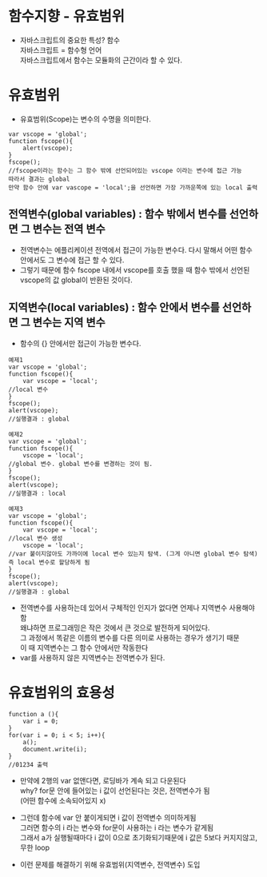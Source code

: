 함수지향 - 유효범위
===================

* 자바스크립트의 중요한 특성? 함수   
자바스크립트 = 함수형 언어      
자바스크립트에서 함수는 모듈화의 근간이라 할 수 있다.

# 유효범위
* 유효범위(Scope)는 변수의 수명을 의미한다.
```
var vscope = 'global';
function fscope(){
    alert(vscope);
}
fscope();
//fscope이라는 함수는 그 함수 밖에 선언되어있는 vscope 이라는 변수에 접근 가능
따라서 결과는 global
만약 함수 안에 var vascope = 'local';을 선언하면 가장 가까운쪽에 있는 local 출력
```

## 전역변수(global variables) : 함수 밖에서 변수를 선언하면 그 변수는 전역 변수
* 전역변수는 에플리케이션 전역에서 접근이 가능한 변수다. 다시 말해서 어떤 함수 안에서도 그 변수에 접근 할 수 있다.
* 그렇기 때문에 함수 fscope 내에서 vscope를 호출 했을 때 함수 밖에서 선언된 vscope의 값 global이 반환된 것이다.

## 지역변수(local variables) : 함수 안에서 변수를 선언하면 그 변수는 지역 변수
* 함수의 {} 안에서만 접근이 가능한 변수다.

```
예제1
var vscope = 'global';
function fscope(){
    var vscope = 'local';
//local 변수 
}
fscope();
alert(vscope);
//실행결과 : global
```
```
예제2
var vscope = 'global';
function fscope(){
    vscope = 'local';
//global 변수. global 변수를 변경하는 것이 됨.
}
fscope();
alert(vscope);
//실행결과 : local
```
```
예제3
var vscope = 'global';
function fscope(){
    var vscope = 'local';
//local 변수 생성
    vscope = 'local';
//var 붙이지않아도 가까이에 local 변수 있는지 탐색. (그게 아니면 global 변수 탐색)
즉 local 변수로 할당하게 됨
}
fscope();
alert(vscope);
//실행결과 : global
```

* 전역변수를 사용하는데 있어서 구체적인 인지가 없다면 언제나 지역변수 사용해야함   
왜냐하면 프로그래밍은 작은 것에서 큰 것으로 발전하게 되어있다.    
그 과정에서 똑같은 이름의 변수를 다른 의미로 사용하는 경우가 생기기 때문   
이 때 지역변수는 그 함수 안에서만 작동한다   
* var를 사용하지 않은 지역변수는 전역변수가 된다.

# 유효범위의 효용성
```
function a (){
    var i = 0; 
}
for(var i = 0; i < 5; i++){
    a();
    document.write(i);
}
//01234 출력
```

* 만약에 2행의 var 없앤다면, 로딩바가 계속 되고 다운된다   
why? for문 안에 들어있는 i 값이 선언된다는 것은, 전역변수가 됨   
(어떤 함수에 소속되어있지 x)

* 그런데 함수에 var 안 붙이게되면 i 값이 전역변수 의미하게됨   
그러면 함수의 i 라는 변수와 for문이 사용하는 i 라는 변수가 같게됨   
그래서 a가 실행될때마다 i 값이 0으로 초기화되기때문에 i 값은 5보다 커지지않고, 무한 loop   

* 이런 문제를 해결하기 위해 유효범위(지역변수, 전역변수) 도입
